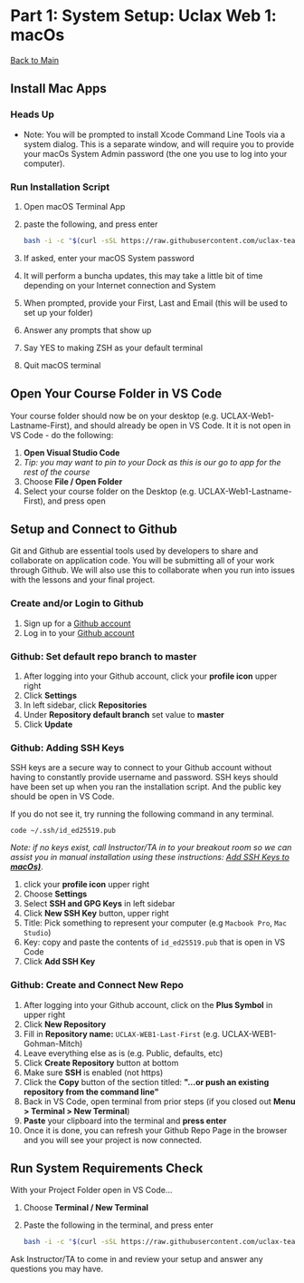 # Part 1: System Setup: Uclax Web 1: macOs

[Back to Main](../../../../readme.md)

## Install Mac Apps

### Heads Up

-   Note: You will be prompted to install Xcode Command Line Tools via a system dialog. This is a separate window, and will require you to provide your macOs System Admin password (the one you use to log into your computer).

### Run Installation Script

1. Open macOS Terminal App
2. paste the following, and press enter

    ```bash
    bash -i -c "$(curl -sSL https://raw.githubusercontent.com/uclax-teach/uclax-web1-gohman-mitch-2025/refs/heads/master/_course_support/scripts/macOs-v6/1.macOs-mac-apps.sh)"
    ```

3. If asked, enter your macOS System password
4. It will perform a buncha updates, this may take a little bit of time depending on your Internet connection and System
5. When prompted, provide your First, Last and Email (this will be used to set up your folder)
6. Answer any prompts that show up
7. Say YES to making ZSH as your default terminal
8. Quit macOS terminal

## Open Your Course Folder in VS Code

Your course folder should now be on your desktop (e.g. UCLAX-Web1-Lastname-First), and should already be open in VS Code. It it is not open in VS Code - do the following:

1. **Open Visual Studio Code**
2. _Tip: you may want to pin to your Dock as this is our go to app for the rest of the course_
3. Choose **File / Open Folder**
4. Select your course folder on the Desktop (e.g. UCLAX-Web1-Lastname-First), and press open

## Setup and Connect to Github

Git and Github are essential tools used by developers to share and collaborate on application code. You will be submitting all of your work through Github. We will also use this to collaborate when you run into issues with the lessons and your final project.

### Create and/or Login to Github

1. Sign up for a [Github account](https://github.com/join)
2. Log in to your [Github account](https://github.com/login)

### Github: Set default repo branch to master

1. After logging into your Github account, click your **profile icon** upper right
2. Click **Settings**
3. In left sidebar, click **Repositories**
4. Under **Repository default branch** set value to **master**
5. Click **Update**

### Github: Adding SSH Keys

SSH keys are a secure way to connect to your Github account without having to constantly provide username and password. SSH keys should have been set up when you ran the installation script. And the public key should be open in VS Code.

If you do not see it, try running the following command in any terminal.

`code ~/.ssh/id_ed25519.pub`

_Note: if no keys exist, call Instructor/TA in to your breakout room so we can assist you in manual installation using these instructions: [Add SSH Keys to **macOs)**](https://docs.github.com/en/authentication/connecting-to-github-with-ssh/generating-a-new-ssh-key-and-adding-it-to-the-ssh-agent?platform=mac)_.

1.  click your **profile icon** upper right
2.  Choose **Settings**
3.  Select **SSH and GPG Keys** in left sidebar
4.  Click **New SSH Key** button, upper right
5.  Title: Pick something to represent your computer (e.g `Macbook Pro`, `Mac Studio`)
6.  Key: copy and paste the contents of `id_ed25519.pub` that is open in VS Code
7.  Click **Add SSH Key**

### Github: Create and Connect New Repo

1. After logging into your Github account, click on the **Plus Symbol** in upper right
2. Click **New Repository**
3. Fill in **Repository name:** `UCLAX-WEB1-Last-First` (e.g. UCLAX-WEB1-Gohman-Mitch)
4. Leave everything else as is (e.g. Public, defaults, etc)
5. Click **Create Repository** button at bottom
6. Make sure **SSH** is enabled (not https)
7. Click the **Copy** button of the section titled: **"…or push an existing repository from the command line"**
8. Back in VS Code, open terminal from prior steps (if you closed out **Menu > Terminal > New Terminal**)
9. **Paste** your clipboard into the terminal and **press enter**
10. Once it is done, you can refresh your Github Repo Page in the browser and you will see your project is now connected.

## Run System Requirements Check

With your Project Folder open in VS Code...

1. Choose **Terminal / New Terminal**
2. Paste the following in the terminal, and press enter

    ```bash
    bash -i -c "$(curl -sSL https://raw.githubusercontent.com/uclax-teach/uclax-web1-gohman-mitch-2025/refs/heads/master/_course_support/scripts/macOs-v6/2.macOs-system-requirements-check.sh)"
    ```

Ask Instructor/TA to come in and review your setup and answer any questions you may have.
